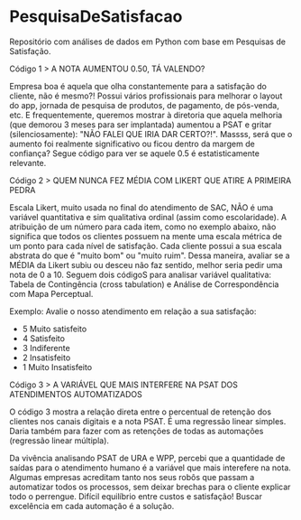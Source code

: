 # PesquisaDeSatisfacao

Repositório com análises de dados em Python com base em Pesquisas de Satisfação.


Código 1 > A NOTA AUMENTOU 0.50, TÁ VALENDO?

Empresa boa é aquela que olha constantemente para a satisfação do cliente, não é mesmo?! Possui vários profissionais para melhorar o layout do app, jornada de pesquisa de produtos, de pagamento, de pós-venda, etc. E frequentemente, queremos mostrar à diretoria que aquela melhoria (que demorou 3 meses para ser implantada) aumentou a PSAT e gritar (silenciosamente): "NÃO FALEI QUE IRIA DAR CERTO?!". Massss, será que o aumento foi realmente significativo ou ficou dentro da margem de confiança? Segue código para ver se aquele 0.5 é estatisticamente relevante.



Código 2 > QUEM NUNCA FEZ MÉDIA COM LIKERT QUE ATIRE A PRIMEIRA PEDRA

Escala Likert, muito usada no final do atendimento de SAC, NÃO é uma variável quantitativa e sim qualitativa ordinal (assim como escolaridade). A atribuição de um número para cada item, como no exemplo abaixo, não significa que todos os clientes possuem na mente uma escala métrica de um ponto para cada nível de satisfação. Cada cliente possui a sua escala abstrata do que é "muito bom" ou "muito ruim". Dessa maneira, avaliar se a MÉDIA da Likert subiu ou desceu não faz sentido, melhor seria pedir uma nota de 0 a 10. Seguem dois códigoS para analisar variável qualitativa: Tabela de Contingência (cross tabulation) e Análise de Correspondência com Mapa Perceptual.

Exemplo: Avalie o nosso atendimento em relação a sua satisfação:

- 5 Muito satisfeito
- 4 Satisfeito
- 3 Indiferente
- 2 Insatisfeito 
- 1 Muito Insatisfeito


Código 3 > A VARIÁVEL QUE MAIS INTERFERE NA PSAT DOS ATENDIMENTOS AUTOMATIZADOS

O código 3 mostra a relação direta entre o percentual de retenção dos clientes nos canais digitais e a nota PSAT. É uma regressão linear simples. Daria também para fazer com as retenções de todas as automações (regressão linear múltipla).

Da vivência analisando PSAT de URA e WPP, percebi que a quantidade de saídas para o atendimento humano é a variável que mais interefere na nota. Algumas empresas acreditam tanto nos seus robôs que passam a automatizar todos os processos, sem deixar brechas para o cliente explicar todo o perrengue. Difícil equilíbrio entre custos e satisfação! Buscar excelência em cada automação é a solução.



